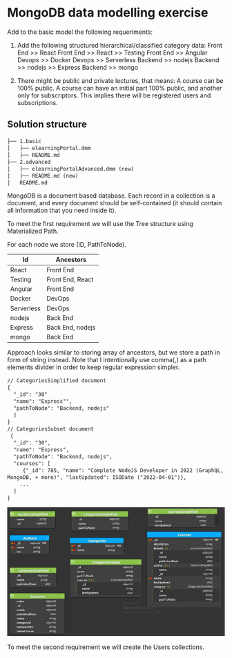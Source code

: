 # MongoDB data modelling exercise 

Add to the basic model the following requeriments:

1. Add the following structured hierarchical/classified category data:
   Front End >> React
   Front End >> React >> Testing
   Front End >> Angular
   Devops >> Docker
   Devops >> Serverless
   Backend >> nodejs
   Backend >> nodejs >> Express
   Backend >> mongo

2. There might be public and private lectures, that means:
   A course can be 100% public.
   A course can have an initial part 100% public, and another only for subscriptors. 
   This implies there will be registered users and subscriptions.


## Solution structure 

```
├── 1.basic
│   ├── elearningPortal.dmm
│   ├── README.md
├── 2.advanced
│   ├── elearningPortalAdvanced.dmm (new)
│   ├── README.md (new)
│   README.md
```

MongoDB is a document based database. Each record in a collection is a document, and every document should be self-contained (it should contain all information that you need inside it).

To meet the first requirement we will use the Tree structure using Materialized Path. 

For each node we store (ID, PathToNode).

|Id | Ancestors|
|-- | --------|
|React | Front End|
|Testing | Front End, React|
|Angular | Front End|
|Docker | DevOps|
|Serverless | DevOps|
|nodejs | Back End|
|Express | Back End, nodejs|
|mongo | Back End|


Approach looks similar to storing array of ancestors, but we store a path in form of string instead. Note that I intentionally use comma(,) as a path elements divider in order to keep regular expression simpler.

```
// CategoriesSimplified document
{
  "_id": "30"
  "name": "Express"",
  "pathToNode": "Backend, nodejs"
  ]
}
// CategoriesSubset document
 {
  "_id": "30",
  "name": "Express",
  "pathToNode": "Backend, nodejs",
  "courses": [
     {"_id": 785, "name": "Complete NodeJS Developer in 2022 (GraphQL, MongoDB, + more)", "lastUpdated": ISODate ("2022-04-01")},
    ...       
  ]
}
```

![Elearning Portal Model Advanced](ElearningPortalModelAdvanced.JPG)

To meet the second requirement we will create the Users collections.
